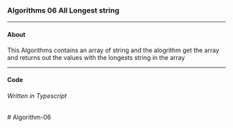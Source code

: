 ### Algorithms 06 All Longest string

---

#### About

This Algorithms contains an array of string and the alogrithm get the array and returns out the values with the longests string in the array

---

#### Code

###### Written in Typescript
#   A l g o r i t h m - 0 6  
 
